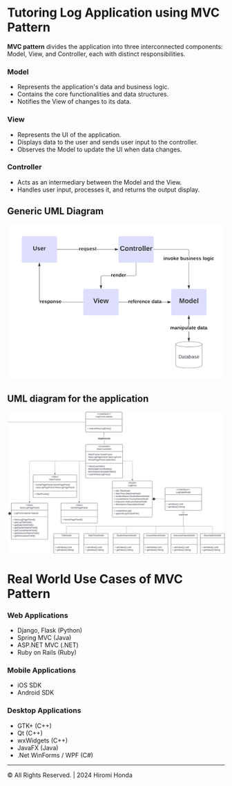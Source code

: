 # Tutoring Log Application using MVC Pattern

<strong>MVC pattern</strong> divides the application into three interconnected components: Model, View, and Controller, each with distinct responsibilities.

### Model
- Represents the application's data and business logic.
- Contains the core functionalities and data structures.
- Notifies the View of changes to its data.

### View
- Represents the UI of the application.
- Displays data to the user and sends user input to the controller.
- Observes the Model to update the UI when data changes.

### Controller
- Acts as an intermediary between the Model and the View.
- Handles user input, processes it, and returns the output display.

## Generic UML Diagram

![Generic UML Diagram](images/generic_uml_diagram.png)

## UML diagram for the application

![UML Diagram for Tutoring Log Application](images/uml_diagram.png)

# Real World Use Cases of MVC Pattern

### Web Applications
- Django, Flask (Python)
- Spring MVC (Java)
- ASP.NET MVC (.NET)
- Ruby on Rails (Ruby)

### Mobile Applications
- iOS SDK
- Android SDK

### Desktop Applications
- GTK+ (C++)
- Qt (C++)
- wxWidgets (C++)
- JavaFX (Java)
- .Net WinForms / WPF (C#)


---

&copy; All Rights Reserved. | 2024 Hiromi Honda